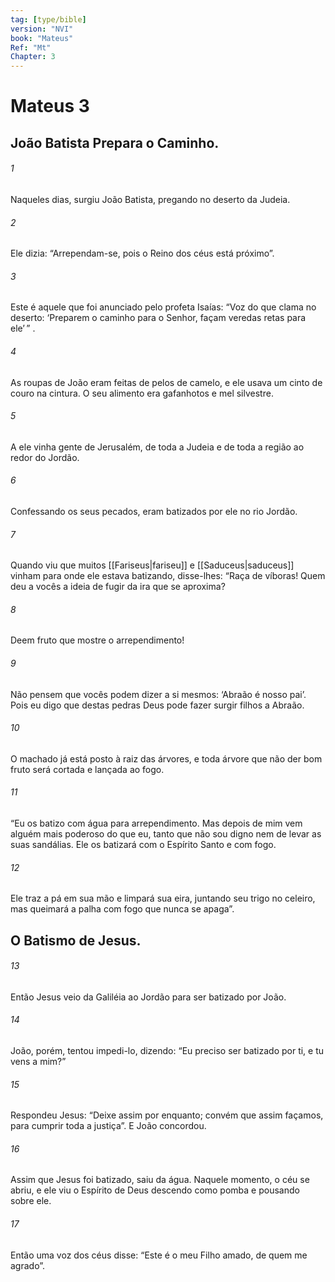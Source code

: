 ```yaml
---
tag: [type/bible]
version: "NVI"
book: "Mateus"
Ref: "Mt"
Chapter: 3
---
```


# Mateus 3
## João Batista Prepara o Caminho.
###### 1
Naqueles dias, surgiu João Batista, pregando no deserto da Judeia.

###### 2
Ele dizia: “Arrependam-se, pois o Reino dos céus está próximo”.

###### 3
Este é aquele que foi anunciado pelo profeta Isaías: “Voz do que clama no deserto: ‘Preparem o caminho para o Senhor, façam veredas retas para ele’ ” .

###### 4
As roupas de João eram feitas de pelos de camelo, e ele usava um cinto de couro na cintura. O seu alimento era gafanhotos e mel silvestre.

###### 5
A ele vinha gente de Jerusalém, de toda a Judeia e de toda a região ao redor do Jordão.

###### 6
Confessando os seus pecados, eram batizados por ele no rio Jordão.

###### 7
Quando viu que muitos [[Fariseus|fariseu]] e [[Saduceus|saduceus]] vinham para onde ele estava batizando, disse-lhes: “Raça de víboras! Quem deu a vocês a ideia de fugir da ira que se aproxima?

###### 8
Deem fruto que mostre o arrependimento!

###### 9
Não pensem que vocês podem dizer a si mesmos: ‘Abraão é nosso pai’. Pois eu digo que destas pedras Deus pode fazer surgir filhos a Abraão.

###### 10
O machado já está posto à raiz das árvores, e toda árvore que não der bom fruto será cortada e lançada ao fogo.

###### 11
“Eu os batizo com água para arrependimento. Mas depois de mim vem alguém mais poderoso do que eu, tanto que não sou digno nem de levar as suas sandálias. Ele os batizará com o Espírito Santo e com fogo.

###### 12
Ele traz a pá em sua mão e limpará sua eira, juntando seu trigo no celeiro, mas queimará a palha com fogo que nunca se apaga”.

## O Batismo de Jesus.

###### 13
Então Jesus veio da Galiléia ao Jordão para ser batizado por João.

###### 14
João, porém, tentou impedi-lo, dizendo: “Eu preciso ser batizado por ti, e tu vens a mim?”

###### 15
Respondeu Jesus: “Deixe assim por enquanto; convém que assim façamos, para cumprir toda a justiça”. E João concordou.

###### 16
Assim que Jesus foi batizado, saiu da água. Naquele momento, o céu se abriu, e ele viu o Espírito de Deus descendo como pomba e pousando sobre ele.

###### 17
Então uma voz dos céus disse: “Este é o meu Filho amado, de quem me agrado”.
